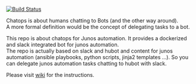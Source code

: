 [![Build Status](https://travis-ci.org/ksator/junos-automation-with-chatops-in-ams.svg?branch=master)](https://travis-ci.org/ksator/junos-automation-with-chatops-in-ams)

Chatops is about humans chatting to Bots (and the other way around).  
A more formal definition would be the concept of delegating tasks to a bot.  
 
This repo is about chatops for Junos automation. 
It provides a dockerized and slack integrated bot for junos automation.  
The repo is actually based on slack and hubot and content for junos automation (ansible playbooks, python scripts, jinja2 templates ...). So you can delegate junos automation tasks chatting to hubot with slack.  

Please visit [wiki](https://github.com/ksator/junos-automation-with-chatops-in-ams/wiki) for the instructions.  
